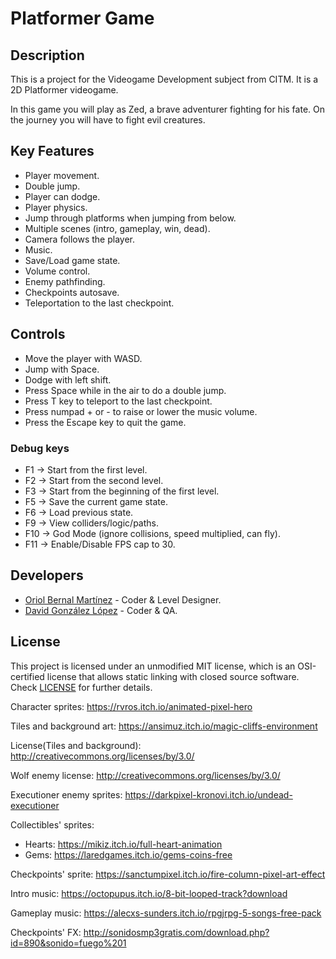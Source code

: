 # Platformer Game

## Description

This is a project for the Videogame Development subject from CITM.
It is a 2D Platformer videogame.

In this game you will play as Zed, a brave adventurer fighting for his fate. On the journey you will have to fight evil creatures.

## Key Features
- Player movement.
- Double jump.
- Player can dodge.
- Player physics.
- Jump through platforms when jumping from below.
- Multiple scenes (intro, gameplay, win, dead).
- Camera follows the player.
- Music.
- Save/Load game state.
- Volume control.
- Enemy pathfinding.
- Checkpoints autosave.
- Teleportation to the last checkpoint.

 
## Controls

 - Move the player with WASD.
 - Jump with Space.
 - Dodge with left shift.
 - Press Space while in the air to do a double jump.
 - Press T key to teleport to the last checkpoint.
 - Press numpad + or - to raise or lower the music volume.
 - Press the Escape key to quit the game.
 
 ### Debug keys
 
 - F1 -> Start from the first level.
 - F2 -> Start from the second level.
 - F3 -> Start from the beginning of the first level.
 - F5 -> Save the current game state.
 - F6 -> Load previous state.
 - F9 -> View colliders/logic/paths.
 - F10 -> God Mode (ignore collisions, speed multiplied, can fly).
 - F11 -> Enable/Disable FPS cap to 30.

## Developers

 - [Oriol Bernal Martínez](https://github.com/UriKurae) - Coder & Level Designer.
 - [David González López](https://github.com/magix7) - Coder & QA.

## License

This project is licensed under an unmodified MIT license, which is an OSI-certified license that allows static linking with closed source software. Check [LICENSE](LICENSE) for further details.

Character sprites: https://rvros.itch.io/animated-pixel-hero

Tiles and background art: https://ansimuz.itch.io/magic-cliffs-environment

License(Tiles and background): http://creativecommons.org/licenses/by/3.0/

Wolf enemy license: http://creativecommons.org/licenses/by/3.0/

Executioner enemy sprites: https://darkpixel-kronovi.itch.io/undead-executioner

Collectibles' sprites:
- Hearts: https://mikiz.itch.io/full-heart-animation
- Gems: https://laredgames.itch.io/gems-coins-free

Checkpoints' sprite: https://sanctumpixel.itch.io/fire-column-pixel-art-effect

Intro music: https://octopupus.itch.io/8-bit-looped-track?download

Gameplay music: https://alecxs-sunders.itch.io/rpgjrpg-5-songs-free-pack

Checkpoints' FX: http://sonidosmp3gratis.com/download.php?id=890&sonido=fuego%201

